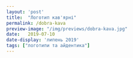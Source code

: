 ```yaml
---
layout: 'post'
title:  "Логотип кав'ярні"
permalink: /dobra-kava
preview-image: "/img/previews/dobra-kava.jpg"
date:   2019-07-10
date-display: 'липень 2019'
tags: ["логотипи та айдентика"] 
---
```


<img src="https://i.imgur.com/Kd52aVe.jpg" alt=""><br>